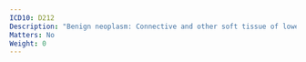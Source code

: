 ```yaml
---
ICD10: D212
Description: "Benign neoplasm: Connective and other soft tissue of lower limb, including hip"
Matters: No
Weight: 0
---
```



